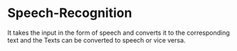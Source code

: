 # Speech-Recognition
It takes the input in the form of speech and converts it to the corresponding text and the Texts can be converted to speech or vice versa.
